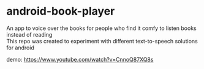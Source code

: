 # android-book-player
An app to voice over the books for people who find it comfy to listen books instead of reading <br>
This repo was created to experiment with different text-to-speech solutions  for android


demo: https://www.youtube.com/watch?v=CnnoQ87XQ8s

